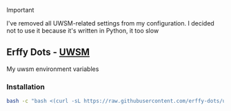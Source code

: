 > [!IMPORTANT]
> I've removed all UWSM-related settings from my configuration. I decided not to use it because it's written in Python, it too slow

## Erffy Dots - [UWSM](https://github.com/Vladimir-csp/uwsm)
My uwsm environment variables

### Installation
```sh
bash -c "bash <(curl -sL https://raw.githubusercontent.com/erffy-dots/uwsm/main/install.sh)"
```
